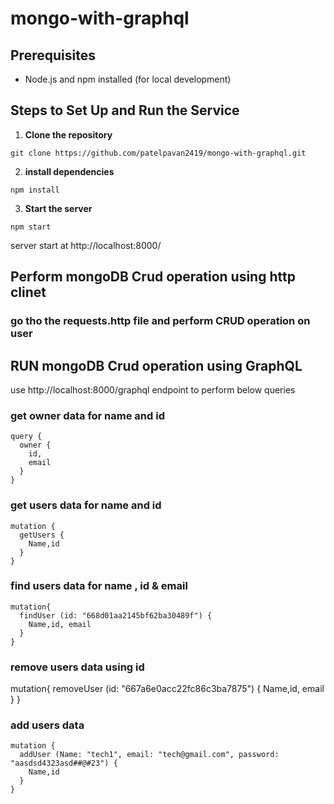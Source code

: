 # mongo-with-graphql


## Prerequisites
- Node.js and npm installed (for local development)

## Steps to Set Up and Run the Service 
1. **Clone the repository** 
``` 
git clone https://github.com/patelpavan2419/mongo-with-graphql.git

```

2. **install dependencies** 
```
npm install
```

3. **Start the server**
```
npm start
```
server start at http://localhost:8000/


## Perform mongoDB Crud operation using http clinet
### go tho the requests.http file and perform CRUD operation on user

## RUN mongoDB Crud operation using GraphQL
use http://localhost:8000/graphql  endpoint to perform below queries 

### get owner data for name and id
```
query {
  owner {
    id,
    email
  }
}
```

### get users data for name and id
```
mutation {
  getUsers {
    Name,id
  }
}
```

### find users data for name , id & email

```
mutation{
  findUser (id: "668d01aa2145bf62ba30489f") {
    Name,id, email
  }
}
```
### remove users data using id
mutation{
  removeUser (id: "667a6e0acc22fc86c3ba7875") {
    Name,id, email
  }
}


### add users data
```
mutation {
  addUser (Name: "tech1", email: "tech@gmail.com", password: "aasdsd4323asd##@#23") {
    Name,id
  }
}
```

<!-- query {
  addUser (Name: "tech2", email: "tech@gmail.com", password: "aasdsd4323asd##@#3") {
    Name,id
  }
} -->